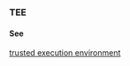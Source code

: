 ### TEE

<h4>See</h4><p><a href="trusted-execution-environment">trusted execution environment</a></p>